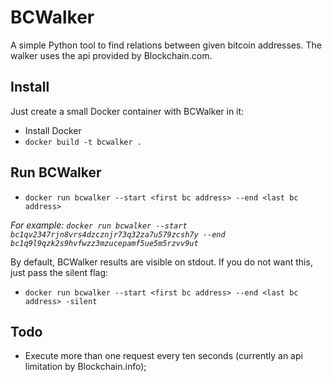 # BCWalker
A simple Python tool to find relations between given bitcoin addresses. The walker uses the api provided by Blockchain.com.

## Install
Just create a small Docker container with BCWalker in it:
- Install Docker
- `docker build -t bcwalker .`

## Run BCWalker
- `docker run bcwalker --start <first bc address> --end <last bc address>`

<i>For example: `docker run bcwalker --start bc1qv2347rjn8vrs4dzcznjr73q32za7u579zcsh7y --end bc1q9l9qzk2s9hvfwzz3mzucepamf5ue5m5rzvv9ut`</i>

By default, BCWalker results are visible on stdout. If you do not want this, just pass the silent flag:
- `docker run bcwalker --start <first bc address> --end <last bc address> -silent`

## Todo
- Execute more than one request every ten seconds (currently an api limitation by Blockchain.info);